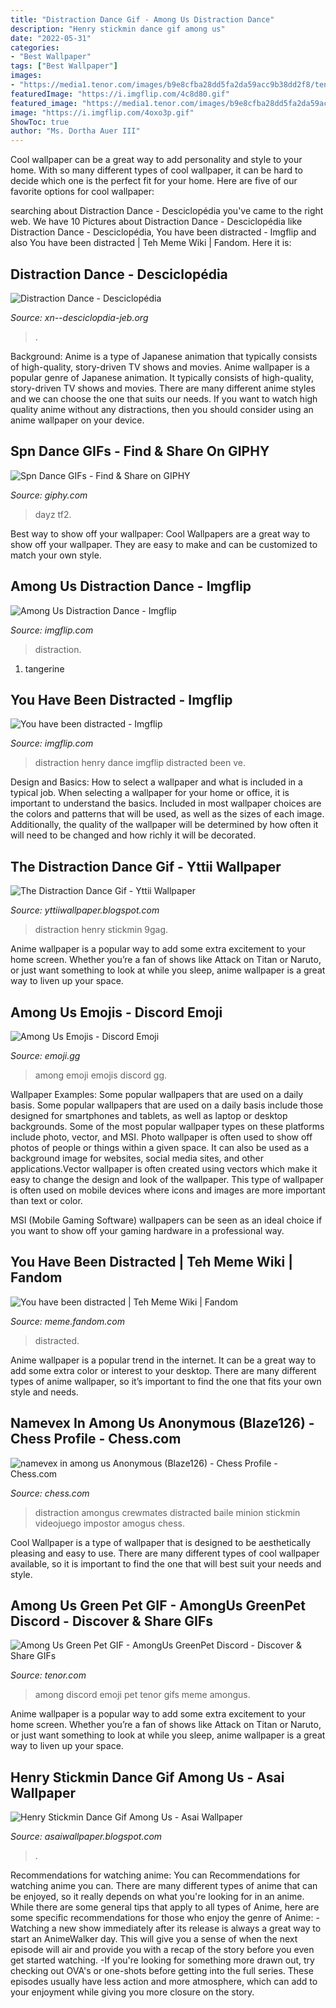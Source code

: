```yaml
---
title: "Distraction Dance Gif - Among Us Distraction Dance"
description: "Henry stickmin dance gif among us"
date: "2022-05-31"
categories:
- "Best Wallpaper"
tags: ["Best Wallpaper"]
images:
- "https://media1.tenor.com/images/b9e8cfba28dd5fa2da59acc9b38dd2f8/tenor.gif?itemid=18912877"
featuredImage: "https://i.imgflip.com/4c8d80.gif"
featured_image: "https://media1.tenor.com/images/b9e8cfba28dd5fa2da59acc9b38dd2f8/tenor.gif?itemid=18912877"
image: "https://i.imgflip.com/4oxo3p.gif"
ShowToc: true
author: "Ms. Dortha Auer III"
---
```



Cool wallpaper can be a great way to add personality and style to your home. With so many different types of cool wallpaper, it can be hard to decide which one is the perfect fit for your home. Here are five of our favorite options for cool wallpaper: 

	

		
searching about Distraction Dance - Desciclopédia you've came to the right web. We have 10 Pictures about Distraction Dance - Desciclopédia like Distraction Dance - Desciclopédia, You have been distracted - Imgflip and also You have been distracted | Teh Meme Wiki | Fandom. Here it is:
		
    
## Distraction Dance - Desciclopédia

<img loading=lazy src="https://images.uncyc.org/pt/c/c7/Distraction_Dance.gif" onerror="this.onerror=null;this.src='https://tse4.mm.bing.net/th?id=OIP.FqG6pvhnsvHvvHplt98hVgAAAA&amp;pid=15.1';" alt="Distraction Dance - Desciclopédia">

_Source: xn--desciclopdia-jeb.org_

>. 

	

Background: Anime is a type of Japanese animation that typically consists of high-quality, story-driven TV shows and movies.
Anime wallpaper is a popular genre of Japanese animation. It typically consists of high-quality, story-driven TV shows and movies. There are many different anime styles and we can choose the one that suits our needs. If you want to watch high quality anime without any distractions, then you should consider using an anime wallpaper on your device.

    
## Spn Dance GIFs - Find &amp; Share On GIPHY

<img loading=lazy src="https://media2.giphy.com/media/RabVg07nqCztu/giphy.gif" onerror="this.onerror=null;this.src='https://tse2.mm.bing.net/th?id=OIP.j9CUivTSOWKNgQQLAgSi-AAAAA&amp;pid=15.1';" alt="Spn Dance GIFs - Find &amp; Share on GIPHY">

_Source: giphy.com_

>dayz tf2. 

	

Best way to show off your wallpaper:
Cool Wallpapers are a great way to show off your wallpaper. They are easy to make and can be customized to match your own style.

    
## Among Us Distraction Dance - Imgflip

<img loading=lazy src="https://i.imgflip.com/4oxo3p.gif" onerror="this.onerror=null;this.src='https://tse2.mm.bing.net/th?id=OIP.PLN8B3ctsE9w_Ti6HeebjQAAAA&amp;pid=15.1';" alt="Among Us Distraction Dance - Imgflip">

_Source: imgflip.com_

>distraction. 

	

1. tangerine 

    
## You Have Been Distracted - Imgflip

<img loading=lazy src="https://i.imgflip.com/4c8d80.gif" onerror="this.onerror=null;this.src='https://tse3.mm.bing.net/th?id=OIP.fQzO04KwHe3XKVrZQeoG0wAAAA&amp;pid=15.1';" alt="You have been distracted - Imgflip">

_Source: imgflip.com_

>distraction henry dance imgflip distracted been ve. 

	

Design and Basics: How to select a wallpaper and what is included in a typical job.
When selecting a wallpaper for your home or office, it is important to understand the basics. Included in most wallpaper choices are the colors and patterns that will be used, as well as the sizes of each image. Additionally, the quality of the wallpaper will be determined by how often it will need to be changed and how richly it will be decorated.

    
## The Distraction Dance Gif - Yttii Wallpaper

<img loading=lazy src="https://i.imgflip.com/4lk436.gif" onerror="this.onerror=null;this.src='https://tse3.mm.bing.net/th?id=OIP.wtS9XMtzt0GUB0UzkuMYEAAAAA&amp;pid=15.1';" alt="The Distraction Dance Gif - Yttii Wallpaper">

_Source: yttiiwallpaper.blogspot.com_

>distraction henry stickmin 9gag. 

	

Anime wallpaper is a popular way to add some extra excitement to your home screen. Whether you’re a fan of shows like Attack on Titan or Naruto, or just want something to look at while you sleep, anime wallpaper is a great way to liven up your space.

    
## Among Us Emojis - Discord Emoji

<img loading=lazy src="https://emoji.gg/assets/emoji/6623_amongushype.gif" onerror="this.onerror=null;this.src='https://tse1.mm.bing.net/th?id=OIP.OpxQSFKIlRK43XBm74HhAwAAAA&amp;pid=15.1';" alt="Among Us Emojis - Discord Emoji">

_Source: emoji.gg_

>among emoji emojis discord gg. 

	

Wallpaper Examples: Some popular wallpapers that are used on a daily basis.
Some popular wallpapers that are used on a daily basis include those designed for smartphones and tablets, as well as laptop or desktop backgrounds. Some of the most popular wallpaper types on these platforms include photo, vector, and MSI. 
Photo wallpaper is often used to show off photos of people or things within a given space. It can also be used as a background image for websites, social media sites, and other applications.Vector wallpaper is often created using vectors which make it easy to change the design and look of the wallpaper. This type of wallpaper is often used on mobile devices where icons and images are more important than text or color. 

MSI (Mobile Gaming Software) wallpapers can be seen as an ideal choice if you want to show off your gaming hardware in a professional way.

    
## You Have Been Distracted | Teh Meme Wiki | Fandom

<img loading=lazy src="https://vignette.wikia.nocookie.net/meme/images/5/5a/Distraction_dance.gif/revision/latest/scale-to-width-down/310?cb=20200830173030" onerror="this.onerror=null;this.src='https://tse1.mm.bing.net/th?id=OIP.JQh4cxlNpdh3_WK6khexeAAAAA&amp;pid=15.1';" alt="You have been distracted | Teh Meme Wiki | Fandom">

_Source: meme.fandom.com_

>distracted. 

	

Anime wallpaper is a popular trend in the internet. It can be a great way to add some extra color or interest to your desktop. There are many different types of anime wallpaper, so it’s important to find the one that fits your own style and needs.

    
## Namevex In Among Us Anonymous (Blaze126) - Chess Profile - Chess.com

<img loading=lazy src="https://images.chesscomfiles.com/uploads/v1/images_users/tiny_mce/Blaze126/phpDlwK94.gif" onerror="this.onerror=null;this.src='https://tse4.mm.bing.net/th?id=OIP.ulgBSZSLWwzigjCLYJ2gKwHaEK&amp;pid=15.1';" alt="namevex in among us Anonymous (Blaze126) - Chess Profile - Chess.com">

_Source: chess.com_

>distraction amongus crewmates distracted baile minion stickmin videojuego impostor amogus chess. 

	

Cool Wallpaper is a type of wallpaper that is designed to be aesthetically pleasing and easy to use. There are many different types of cool wallpaper available, so it is important to find the one that will best suit your needs and style.

    
## Among Us Green Pet GIF - AmongUs GreenPet Discord - Discover &amp; Share GIFs

<img loading=lazy src="https://media1.tenor.com/images/b9e8cfba28dd5fa2da59acc9b38dd2f8/tenor.gif?itemid=18912877" onerror="this.onerror=null;this.src='https://tse4.mm.bing.net/th?id=OIP.uejPuijdX6LaWazJs43S-AHaHa&amp;pid=15.1';" alt="Among Us Green Pet GIF - AmongUs GreenPet Discord - Discover &amp; Share GIFs">

_Source: tenor.com_

>among discord emoji pet tenor gifs meme amongus. 

	

Anime wallpaper is a popular way to add some extra excitement to your home screen. Whether you’re a fan of shows like Attack on Titan or Naruto, or just want something to look at while you sleep, anime wallpaper is a great way to liven up your space.

    
## Henry Stickmin Dance Gif Among Us - Asai Wallpaper

<img loading=lazy src="https://lh6.googleusercontent.com/proxy/zbkkz-B86KdZKo0FoOAA6LjKItZvi26tC0iEvhhpFaAau_lYrFk7IMKxqPxwZh06BVkQ9sh09lq_2MSS9xRHacTpdjhtpVf-BopWzQtioX0VTMGc0JdxlSY0xH8OAWYG15q1nhJMktb91t-TpoqPAg-7JHRgXzE5zluVoL7LeARAMccwILRQ0ztcDq9n9DcdMACdXKWILktT0LpPt0OPmqBpv1iPXr9Vh2yQ2phpDdw5odGy7JqaQ2sf_l8d7REfFOOD7a4pAbISh0PmQTX4I61UwMNmGWabCpEFTxJRa1u_JQHoYBT3cwXD-ajj346ExrZsunrgHahME_JjbPG1Lhsjflj9ofONhF6y5ssp4ioJTH8pqspG8pZp-sfv2gpZK71BQWDX66LB9i_0UoqwvJaFzljlAPk04ohYtgP-6mYA6PbP0rwAgn3GDG3ioxNCEedXXxckpuNqyB8LfBoY_5lMaJtnCb641swUrF4OjNmipNJoYiuwav1DX20oTLutF5ARdDqfHONWRlGzTJCWXDjINhlPkQViy47qLkTYwLoLgVGWQwvfk0yDUAWCvW2xXjzHyJporgdlLpYFZe4wga7oRq9Uz4YW5Ya5nk2E5rTTxXIK4bVMrSpkhhW7tADugLbiGCOdQbl0FI4aVVP-AZ3W34yRRmw4IQN99U8Ui73hmbf5WFzw8uwcT4jYMVAE77b4C63cBTsU8nD5rdFpES5d67-66w-GKJHK4g33j539Q67zjGDZcSv2pYJ5MC88jJ7jXcJXaJg4geKyTXYmkIv-oJavJvlkHgYzGFpALAMEgCO-RT7ePUbqallmPu0hz4Sdlwql8Doj9GQetq8WWYAwkLcble6hkzCwrkJWieqsXr_rRP-ZAIEsynKTtcUp3oCRit1PY0VAK3Jo6f5cAXf8rmYBz4smEUqGAYO_tOL8rzmebwQUKryuvKpeQo9VfXk_XHctb0AFdQ=w1200-h630-p-k-no-nu" onerror="this.onerror=null;this.src='https://tse2.mm.bing.net/th?id=OIP.pzKr-xEK9WdlJ8NxhMJPNwHaD4&amp;pid=15.1';" alt="Henry Stickmin Dance Gif Among Us - Asai Wallpaper">

_Source: asaiwallpaper.blogspot.com_

>. 

	

Recommendations for watching anime: You can
Recommendations for watching anime you can. There are many different types of anime that can be enjoyed, so it really depends on what you're looking for in an anime. While there are some general tips that apply to all types of Anime, here are some specific recommendations for those who enjoy the genre of Anime: 
-Watching a new show immediately after its release is always a great way to start an AnimeWalker day. This will give you a sense of when the next episode will air and provide you with a recap of the story before you even get started watching. 
-If you're looking for something more drawn out, try checking out OVA's or one-shots before getting into the full series. These episodes usually have less action and more atmosphere, which can add to your enjoyment while giving you more closure on the story.

